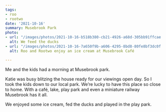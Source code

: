 ```yaml
---
tags:
- roo
- rootwo
date: '2021-10-16'
summary: Musebrook Park
photo:
- url: "/images/photos/2021-10-16-b518b380-cb21-4926-a68d-305bb91ffcae.jpeg"
  alt: We feed the ducks
- url: "/images/photos/2021-10-16-7a650f9b-a606-4295-8bd8-80fe8bf3dc0f.jpeg"
  alt: Roo and Rootwo enjoy an ice cream at Musebrook Café

---
```

Me and the kids had a morning at Musebrook park. 

Katie was busy blitzing the house ready for our viewings open day. So I took the kids down to our local park. We’re lucky to have this place so close to home. With a café, lake, play park and even a miniature railway Musebrook has it all. 

We enjoyed some ice cream, fed the ducks and played in the play park. 